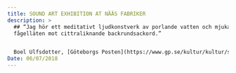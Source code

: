 ```yaml
---
title: SOUND ART EXHIBITION AT NÄÄS FABRIKER
description: >
  ## “Jag hör ett meditativt ljudkonstverk av porlande vatten och mjuka
  fågelläten mot cittraliknande backrundsackord.”


  Boel Ulfsdotter, [Göteborgs Posten](https://www.gp.se/kultur/kultur/s%C3%B6mmerskornas-historia-ljuder-p%C3%A5-n%C3%A4%C3%A4s-1.6942359)
Date: 06/07/2018
---
```

